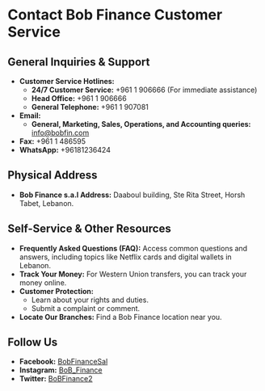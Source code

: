 # Contact Bob Finance Customer Service

## General Inquiries & Support

*   **Customer Service Hotlines:**
    *   **24/7 Customer Service:** +961 1 906666 (For immediate assistance)
    *   **Head Office:** +961 1 906666
    *   **General Telephone:** +961 1 907081
*   **Email:**
    *   **General, Marketing, Sales, Operations, and Accounting queries:** info@bobfin.com
*   **Fax:** +961 1 486595
*   **WhatsApp:** +96181236424

## Physical Address

*   **Bob Finance s.a.l Address:** Daaboul building, Ste Rita Street, Horsh Tabet, Lebanon.

## Self-Service & Other Resources

*   **Frequently Asked Questions (FAQ):** Access common questions and answers, including topics like Netflix cards and digital wallets in Lebanon.
*   **Track Your Money:** For Western Union transfers, you can track your money online.
*   **Customer Protection:**
    *   Learn about your rights and duties.
    *   Submit a complaint or comment.
*   **Locate Our Branches:** Find a Bob Finance location near you.

## Follow Us

*   **Facebook:** [BobFinanceSal](https://www.facebook.com/BobFinanceSal)
*   **Instagram:** [BoB_Finance](https://www.instagram.com/BoB_Finance)
*   **Twitter:** [BoBFinance2](https://twitter.com/BoBFinance2)
